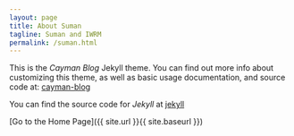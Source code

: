 ```yaml
---
layout: page
title: About Suman
tagline: Suman and IWRM
permalink: /suman.html
---
```


This is the _Cayman Blog_ Jekyll theme. You can find out more info about customizing this theme, as well as basic usage documentation, and source code at: [cayman-blog](https://github.com/lorepirri/cayman-blog)

You can find the source code for _Jekyll_ at [jekyll](https://github.com/jekyll/jekyll)


[Go to the Home Page]({{ site.url }}{{ site.baseurl }})
